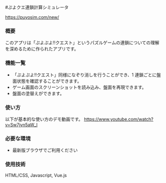 #ぷよクエ連鎖計算シミュレータ

https://puyosim.com/new/

### 概要

このアプリは「ぷよぷよ!!クエスト」というパズルゲームの連鎖についての理解を深めるために作られたアプリです。

### 機能一覧

- 「ぷよぷよ!!クエスト」同様になぞり消しを行うことができ、1 連鎖ごとに盤面状態を確認することができます。
- ゲーム画面のスクリーンショットを読み込み、盤面を再現できます。
- 盤面の塗替えができます。

### 使い方

以下が基本的な使い方のデモ動画です。
https://www.youtube.com/watch?v=Sw7jyn5aW_I

### 必要な環境

- 最新版ブラウザでご利用ください

### 使用技術

HTML/CSS, Javascript, Vue.js

